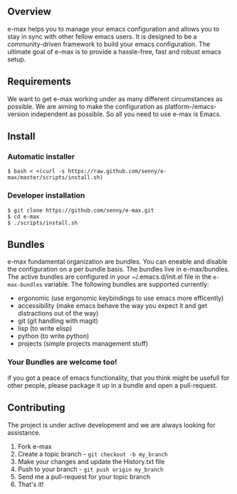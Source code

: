 ## Overview

e-max helps you to manage your emacs configuration and allows you to stay in sync with other fellow emacs users. It is designed to be a community-driven framework to build your emacs configuration. The ultimate goal of e-max is to provide a hassle-free, fast and robust emacs setup.

## Requirements

We want to get e-max working under as many different circumstances as possible. We are aiming to make the configuration as platform-/emacs-version independent as possible. So all you need to use e-max is Emacs.

## Install

### Automatic installer

    $ bash < <(curl -s https://raw.github.com/senny/e-max/master/scripts/install.sh)

### Developer installation

    $ git clone https://github.com/senny/e-max.git
    $ cd e-max
    $ ./scripts/install.sh

## Bundles

e-max fundamental organization are bundles. You can eneable and disable the configuration on a per bundle basis.
The bundles live in e-max/bundles. The active bundles are configured in your ~/.emacs.d/init.el file in the `e-max-bundles` variable.
The following bundles are supported currently:
* ergonomic (use ergonomic keybindings to use emacs more efficently)
* accessibility (make emacs behave the way you expect it and get distractions out of the way)
* git (git handling with magit)
* lisp (to write elisp)
* python (to write python)
* projects (simple projects management stuff)

### Your Bundles are welcome too!

if you got a peace of emacs functionality, that you think might be usefull for other people, please package it up in a bundle and open a
pull-request.

## Contributing

The project is under active development and we are always looking for assistance.

1. Fork e-max
2. Create a topic branch - `git checkout -b my_branch`
3. Make your changes and update the History.txt file
4. Push to your branch - `git push origin my_branch`
5. Send me a pull-request for your topic branch
6. That's it!
